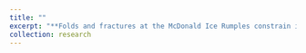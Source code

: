 ```yaml
---
title: ""
excerpt: "**Folds and fractures at the McDonald Ice Rumples constrain ice rheology and criterion for failure.** We model deformation at the McDonald Ice Rumples (MIR), formed as the Brunt Ice Shelf is grounded into a bathymetric high. The MIR are characterized by concentric folds intersected by radial fractures, implying viscous and brittle behavior, respectively. We interpret these features to constrain ice rheology and strength. <br/><img src='/images/500x300.png'>"
collection: research
---
```

